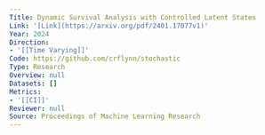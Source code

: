 ```yaml
---
Title: Dynamic Survival Analysis with Controlled Latent States
Link: '[Link](https://arxiv.org/pdf/2401.17077v1)'
Year: 2024
Direction:
- '[[Time Varying]]'
Code: https://github.com/crflynn/stochastic
Type: Research
Overview: null
Datasets: []
Metrics:
- '[[CI]]'
Reviewer: null
Source: Proceedings of Machine Learning Research
---
```



